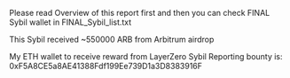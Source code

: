 Please read Overview of this report first and then you can check FINAL Sybil wallet in FINAL_Sybil_list.txt

This Sybil received ~550000 ARB from Arbitrum airdrop

My ETH wallet to receive reward from LayerZero Sybil Reporting bounty is: 0xF5A8CE5a8AE41388Fdf199Ee739D1a3D8383916F
